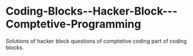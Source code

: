 # Coding-Blocks--Hacker-Block---Comptetive-Programming
Solutions of hacker block questions of comptetive coding part of coding blocks.

